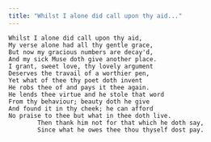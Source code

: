 ```yaml
---
title: "Whilst I alone did call upon thy aid..."
---
```


	Whilst I alone did call upon thy aid,
	My verse alone had all thy gentle grace,
	But now my gracious numbers are decay'd,
	And my sick Muse doth give another place.
	I grant, sweet love, thy lovely argument
	Deserves the travail of a worthier pen,
	Yet what of thee thy poet doth invent
	He robs thee of and pays it thee again.
	He lends thee virtue and he stole that word
	From thy behaviour; beauty doth he give
	And found it in thy cheek; he can afford
	No praise to thee but what in thee doth live.
			Then thank him not for that which he doth say,
			Since what he owes thee thou thyself dost pay.

